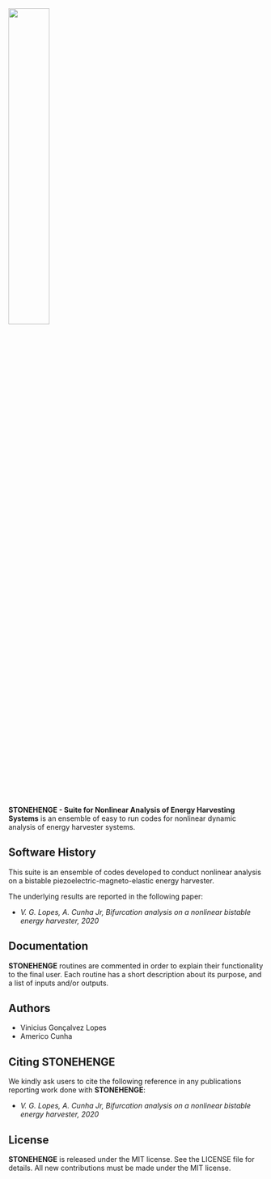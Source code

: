 <img src="logo/ELEVEN.png" width="40%">

**STONEHENGE - Suite for Nonlinear Analysis of Energy Harvesting Systems** is an ensemble of easy to run codes for nonlinear dynamic analysis of energy harvester systems. 

## Software History

This suite is an ensemble of codes developed to conduct nonlinear analysis on a bistable piezoelectric-magneto-elastic energy harvester. 

The underlying results are reported in the following paper:
- *V. G. Lopes, A. Cunha Jr, Bifurcation analysis on a nonlinear bistable energy harvester, 2020*

## Documentation

**STONEHENGE** routines are commented in order to explain their functionality to the final user. Each routine has a short description about its purpose, and a list of inputs and/or outputs.

## Authors
- Vinicius Gonçalvez Lopes
- Americo Cunha

## Citing STONEHENGE

We kindly ask users to cite the following reference in any publications reporting work done with **STONEHENGE**:
- *V. G. Lopes, A. Cunha Jr, Bifurcation analysis on a nonlinear bistable energy harvester, 2020*

## License

**STONEHENGE** is released under the MIT license. See the LICENSE file for details. All new contributions must be made under the MIT license.
